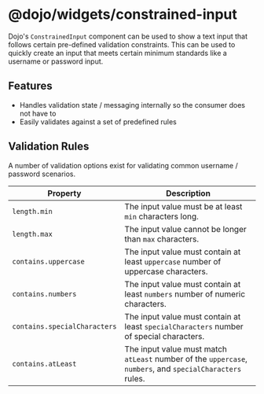 # @dojo/widgets/constrained-input

Dojo's `ConstrainedInput` component can be used to show a text input that follows certain pre-defined validation constraints. This can be used to quickly create an input that meets certain minimum standards like a username or password input.

## Features

- Handles validation state / messaging internally so the consumer does not have to
- Easily validates against a set of predefined rules

## Validation Rules

A number of validation options exist for validating common username / password scenarios.


| Property                     | Description                                                  |
| ---------------------------- | ------------------------------------------------------------ |
| `length.min`                 | The input value must be at least `min` characters long.      |
| `length.max`                 | The input value cannot be longer than `max` characters.      |
| `contains.uppercase`         | The input value must contain at least `uppercase` number of uppercase characters. |
| `contains.numbers`           | The input value must contain at least `numbers` number of numeric characters. |
| `contains.specialCharacters` | The input value must contain at least `specialCharacters` number of special characters. |
| `contains.atLeast`           | The input value must match `atLeast` number of the `uppercase`, `numbers`, and `specialCharacters` rules. |


